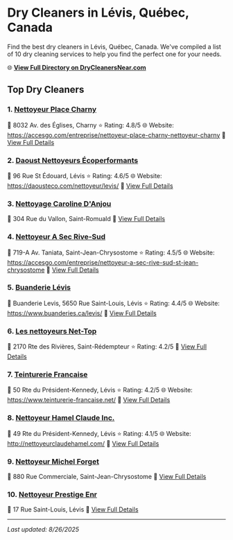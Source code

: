 # Dry Cleaners in Lévis, Québec, Canada

Find the best dry cleaners in Lévis, Québec, Canada. We've compiled a list of 10 dry cleaning services to help you find the perfect one for your needs.

🌐 **[View Full Directory on DryCleanersNear.com](https://drycleanersnear.com/city/Canada/Qu%C3%A9bec/L%C3%A9vis)**

## Top Dry Cleaners

### 1. [Nettoyeur Place Charny](https://drycleanersnear.com/dryCleaner/68a7cfb7606e51ce7f2199ae/nettoyeur-place-charny)
📍 8032 Av. des Églises, Charny
⭐ Rating: 4.8/5
🌐 Website: https://accesgo.com/entreprise/nettoyeur-place-charny-nettoyeur-charny
🔗 [View Full Details](https://drycleanersnear.com/dryCleaner/68a7cfb7606e51ce7f2199ae/nettoyeur-place-charny)

### 2. [Daoust Nettoyeurs Écoperformants](https://drycleanersnear.com/dryCleaner/68a7cfd4606e51ce7f219cd0/daoust-nettoyeurs-coperformants)
📍 96 Rue St Édouard, Lévis
⭐ Rating: 4.6/5
🌐 Website: https://daousteco.com/nettoyeur/levis/
🔗 [View Full Details](https://drycleanersnear.com/dryCleaner/68a7cfd4606e51ce7f219cd0/daoust-nettoyeurs-coperformants)

### 3. [Nettoyage Caroline D'Anjou](https://drycleanersnear.com/dryCleaner/68a7cfda606e51ce7f219d12/nettoyage-caroline-d-anjou)
📍 304 Rue du Vallon, Saint-Romuald
🔗 [View Full Details](https://drycleanersnear.com/dryCleaner/68a7cfda606e51ce7f219d12/nettoyage-caroline-d-anjou)

### 4. [Nettoyeur A Sec Rive-Sud](https://drycleanersnear.com/dryCleaner/68a7cfc7606e51ce7f219bb3/nettoyeur-a-sec-rive-sud)
📍 719-A Av. Taniata, Saint-Jean-Chrysostome
⭐ Rating: 4.5/5
🌐 Website: https://accesgo.com/entreprise/nettoyeur-a-sec-rive-sud-st-jean-chrysostome
🔗 [View Full Details](https://drycleanersnear.com/dryCleaner/68a7cfc7606e51ce7f219bb3/nettoyeur-a-sec-rive-sud)

### 5. [Buanderie Lévis](https://drycleanersnear.com/dryCleaner/68a7d009606e51ce7f219f2c/buanderie-l-vis)
📍 Buanderie Levis, 5650 Rue Saint-Louis, Lévis
⭐ Rating: 4.4/5
🌐 Website: https://www.buanderies.ca/levis/
🔗 [View Full Details](https://drycleanersnear.com/dryCleaner/68a7d009606e51ce7f219f2c/buanderie-l-vis)

### 6. [Les nettoyeurs Net-Top](https://drycleanersnear.com/dryCleaner/68a7cfd2606e51ce7f219ca3/les-nettoyeurs-net-top)
📍 2170 Rte des Rivières, Saint-Rédempteur
⭐ Rating: 4.2/5
🔗 [View Full Details](https://drycleanersnear.com/dryCleaner/68a7cfd2606e51ce7f219ca3/les-nettoyeurs-net-top)

### 7. [Teinturerie Francaise](https://drycleanersnear.com/dryCleaner/68a7d019606e51ce7f219fb0/teinturerie-francaise)
📍 50 Rte du Président-Kennedy, Lévis
⭐ Rating: 4.2/5
🌐 Website: https://www.teinturerie-francaise.net/
🔗 [View Full Details](https://drycleanersnear.com/dryCleaner/68a7d019606e51ce7f219fb0/teinturerie-francaise)

### 8. [Nettoyeur Hamel Claude Inc.](https://drycleanersnear.com/dryCleaner/68a7d011606e51ce7f219f71/nettoyeur-hamel-claude-inc)
📍 49 Rte du Président-Kennedy, Lévis
⭐ Rating: 4.1/5
🌐 Website: http://nettoyeurclaudehamel.com/
🔗 [View Full Details](https://drycleanersnear.com/dryCleaner/68a7d011606e51ce7f219f71/nettoyeur-hamel-claude-inc)

### 9. [Nettoyeur Michel Forget](https://drycleanersnear.com/dryCleaner/68a7d02d606e51ce7f21a0c7/nettoyeur-michel-forget)
📍 880 Rue Commerciale, Saint-Jean-Chrysostome
🔗 [View Full Details](https://drycleanersnear.com/dryCleaner/68a7d02d606e51ce7f21a0c7/nettoyeur-michel-forget)

### 10. [Nettoyeur Prestige Enr](https://drycleanersnear.com/dryCleaner/68a7cfee606e51ce7f219df2/nettoyeur-prestige-enr)
📍 17 Rue Saint-Louis, Lévis
🔗 [View Full Details](https://drycleanersnear.com/dryCleaner/68a7cfee606e51ce7f219df2/nettoyeur-prestige-enr)


---

*Last updated: 8/26/2025*
